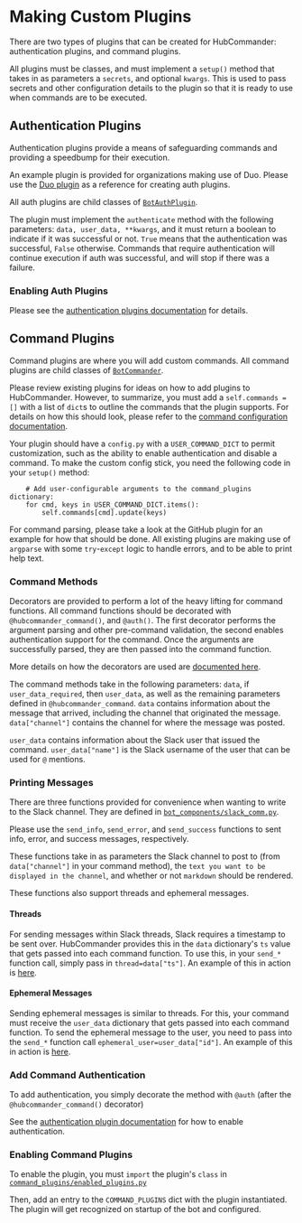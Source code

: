 Making Custom Plugins
=====================

There are two types of plugins that can be created for HubCommander: authentication plugins, and 
command plugins. 

All plugins must be classes, and must implement a `setup()` method that takes in as parameters
a `secrets`, and optional `kwargs`. This is used to pass secrets and other configuration
details to the plugin so that it is ready to use when commands are to be executed.

Authentication Plugins
----------------------
Authentication plugins provide a means of safeguarding commands and providing a speedbump for their
execution.

An example plugin is provided for organizations making use of Duo. Please use the 
[Duo plugin](https://github.com/Netflix/hubcommander/blob/master/auth_plugins/duo/plugin.py) 
as a reference for creating auth plugins.

All auth plugins are child classes of 
[`BotAuthPlugin`](https://github.com/Netflix/hubcommander/blob/master/bot_components/bot_classes.py#L25).

The plugin must implement the `authenticate` method with the following parameters: `data, user_data, **kwargs`, and 
it must return a boolean to indicate if it was successful or not. `True` means that the authentication
was successful, `False` otherwise. Commands that require authentication will continue execution 
if auth was successful, and will stop if there was a failure.

### Enabling Auth Plugins
Please see the [authentication plugins documentation](authentication.md) for details.

Command Plugins
---------------
Command plugins are where you will add custom commands. All command plugins are child classes of 
[`BotCommander`](https://github.com/Netflix/hubcommander/blob/master/bot_components/bot_classes.py#L19).

Please review existing plugins for ideas on how to add plugins to HubCommander. However, to summarize,
you must add a `self.commands = []` with a list of `dict`s to outline the commands that the plugin supports. 
For details on how this should look, please refer to the [command configuration documentation](command_config.md).

Your plugin should have a `config.py` with a `USER_COMMAND_DICT` to permit customization, such as 
the ability to enable authentication and disable a command. To make the custom config stick, you
need the following code in your `setup()` method:
```
    # Add user-configurable arguments to the command_plugins dictionary:
    for cmd, keys in USER_COMMAND_DICT.items():
        self.commands[cmd].update(keys)
```

For command parsing, please take a look at the GitHub plugin for an example for how
that should be done. All existing plugins are making use of `argparse` with some
`try`-`except` logic to handle errors, and to be able to print help text.

### Command Methods
Decorators are provided to perform a lot of the heavy lifting for command functions. All command functions should be
decorated with `@hubcommander_command()`, and `@auth()`.  The first decorator performs the argument parsing and other
pre-command validation, the second enables authentication support for the command. Once the arguments are successfully parsed,
they are then passed into the command function.

More details on how the decorators are used are [documented here](decorators.md).

The command methods take in the following parameters: `data`, if `user_data_required`, then `user_data`, as well as
the remaining parameters defined in `@hubcommander_command`. `data` contains information about the message that arrived,
including the channel that originated the message. `data["channel"]` contains the channel for where the message was posted.

`user_data` contains information about the Slack user that issued the command.
`user_data["name"]` is the Slack username of the user that can be used for `@` mentions.

### Printing Messages
There are three functions provided for convenience when wanting to write to the Slack channel.
They are defined in [`bot_components/slack_comm.py`](https://github.com/Netflix/hubcommander/blob/master/bot_components/slack_comm.py).

Please use the `send_info`, `send_error`, and `send_success` functions to sent info, error, and success messages,
respectively.

These functions take in as parameters the Slack channel to post to (from `data["channel"]` in your command method),
the `text you want to be displayed in the channel`, and whether or not `markdown` should be rendered.

These functions also support threads and ephemeral messages.

#### Threads
For sending messages within Slack threads, Slack requires a timestamp to be sent over. HubCommander provides this in the
`data` dictionary's `ts` value that gets passed into each command function. To use this, in your `send_*` function call, simply
pass in `thread=data["ts"]`. An example of this in action is [here](https://github.com/Netflix/hubcommander/blob/develop/command_plugins/repeat/plugin.py#L65).

#### Ephemeral Messages
Sending ephemeral messages is similar to threads. For this, your command must receive the `user_data` dictionary that gets passed into
each command function. To send the ephemeral message to the user, you need to pass into the `send_*` function call
`ephemeral_user=user_data["id"]`. An example of this in action is [here](https://github.com/Netflix/hubcommander/blob/develop/command_plugins/repeat/plugin.py#L53).


### Add Command Authentication
To add authentication, you simply decorate the method with `@auth` (after the `@hubcommander_command()` decorator)

See the [authentication plugin documentation](authentication.md) for how to enable authentication.

### Enabling Command Plugins
To enable the plugin, you must `import` the plugin's `class` in
[`command_plugins/enabled_plugins.py`](https://github.com/Netflix/hubcommander/blob/master/command_plugins/enabled_plugins.py)

Then, add an entry to the `COMMAND_PLUGINS` dict with the plugin instantiated. The plugin will get recognized
on startup of the bot and configured.
